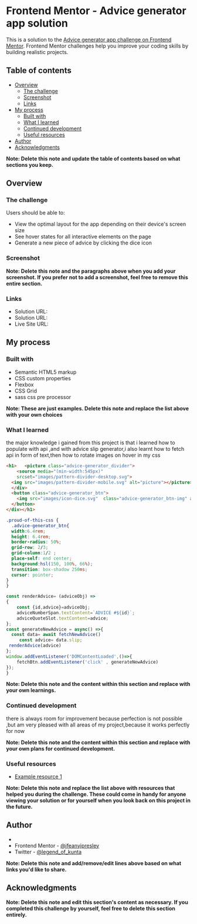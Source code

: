 # Frontend Mentor - Advice generator app solution

This is a solution to the [Advice generator app challenge on Frontend Mentor](https://www.frontendmentor.io/challenges/advice-generator-app-QdUG-13db). Frontend Mentor challenges help you improve your coding skills by building realistic projects.

## Table of contents

- [Overview](#overview)
  - [The challenge](#the-challenge)
  - [Screenshot](#screenshot)
  - [Links](#links)
- [My process](#my-process)
  - [Built with](#built-with)
  - [What I learned](#what-i-learned)
  - [Continued development](#continued-development)
  - [Useful resources](#useful-resources)
- [Author](#author)
- [Acknowledgments](#acknowledgments)

**Note: Delete this note and update the table of contents based on what sections you keep.**

## Overview

### The challenge

Users should be able to:

- View the optimal layout for the app depending on their device's screen size
- See hover states for all interactive elements on the page
- Generate a new piece of advice by clicking the dice icon

### Screenshot


**Note: Delete this note and the paragraphs above when you add your screenshot. If you prefer not to add a screenshot, feel free to remove this entire section.**

### Links


- Solution URL: [](https://github.com/kuntapresley/advice-generator-app.git)
- Solution URL: [](https://github.com/kuntapresley/advice-generator-app.git)
- Live Site URL: [](https://kuntapresley.github.io/advice-generator-app/)

## My process

### Built with

- Semantic HTML5 markup
- CSS custom properties
- Flexbox
- CSS Grid
- sass css pre processor

**Note: These are just examples. Delete this note and replace the list above with your own choices**

### What I learned

the major knowledge i gained from this project is that i learned how to populate with api ,and with advice slip generator,i also learnt how to fetch api in form of text,then how to rotate images on hover in my css
```html
<h1>   <picture class="advice-generator_divider">
    <source media="(min-width:545px)"
    srcset="images/pattern-divider-desktop.svg">
  <img src="images/pattern-divider-mobile.svg" alt="picture"></picture>
  </div>
  <button class="advice-generator_btn">
    <img src="images/icon-dice.svg"  class="advice-generator_btn-img" alt='dice icon'>
  </button>
</div></h1>
```
```css
.proud-of-this-css {
  .advice-generator_btn{
  width:6.4rem;
  height: 6.4rem;
  border-radius: 50%;
  grid-row: 2/3;
  grid-column:1/2 ;
  place-self: end center;
  background:hsl(150, 100%, 66%);
  transition: box-shadow 250ms;
  cursor: pointer;
}
}
```
```js
const renderAdvice= (adviceObj) =>
{
    const {id,advice}=adviceObj;
    adviceNumberSpan.textContent=`ADVICE #${id}`;
    adviceQuoteSlot.textContent=advice;
};
const generateNewAdvice = async() =>{
  const data= await fetchNewAdvice()
     const advice= data.slip;
 renderAdvice(advice)
};
window.addEventListener('DOMContentLoaded',()=>{
    fetchBtn.addEventListener('click' , generateNewAdvice)
});
}
```

**Note: Delete this note and the content within this section and replace with your own learnings.**

### Continued development

there is always room for improvement because perfection is not possible ,but am very pleased with all areas of my project,because it works perfectly for now

**Note: Delete this note and the content within this section and replace with your own plans for continued development.**

### Useful resources

- [Example resource 1](https://www.stackoverflow.com) 

**Note: Delete this note and replace the list above with resources that helped you during the challenge. These could come in handy for anyone viewing your solution or for yourself when you look back on this project in the future.**

## Author

- 
- Frontend Mentor - [@ifeanyipresley](https://www.frontendmentor.io/profile/yourusername)
- Twitter - [@legend_of_kunta](https://www.twitter.com/yourusername)

**Note: Delete this note and add/remove/edit lines above based on what links you'd like to share.**

## Acknowledgments


**Note: Delete this note and edit this section's content as necessary. If you completed this challenge by yourself, feel free to delete this section entirely.**
